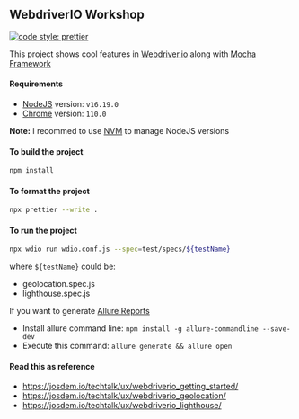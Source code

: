 ## WebdriverIO Workshop

[![code style: prettier](https://img.shields.io/badge/code_style-prettier-ff69b4.svg?style=flat-square)](https://github.com/prettier/prettier)

This project shows cool features in [Webdriver.io](https://webdriver.io/) along with [Mocha Framework](https://mochajs.org/)

#### Requirements

- [NodeJS](https://nodejs.org/en/) version: `v16.19.0`
- [Chrome](https://www.google.com/chrome/) version: `110.0`

**Note:** I recommed to use [NVM](https://github.com/nvm-sh/nvm) to manage NodeJS versions

#### To build the project

```bash
npm install
```

#### To format the project

```bash
npx prettier --write .
```

#### To run the project

```bash
npx wdio run wdio.conf.js --spec=test/specs/${testName}
```

where `${testName}` could be:

- geolocation.spec.js
- lighthouse.spec.js

If you want to generate [Allure Reports](https://webdriver.io/docs/allure-reporter/)

- Install allure command line: `npm install -g allure-commandline --save-dev`
- Execute this command: `allure generate && allure open`

#### Read this as reference

- https://josdem.io/techtalk/ux/webdriverio_getting_started/
- https://josdem.io/techtalk/ux/webdriverio_geolocation/
- https://josdem.io/techtalk/ux/webdriverio_lighthouse/
